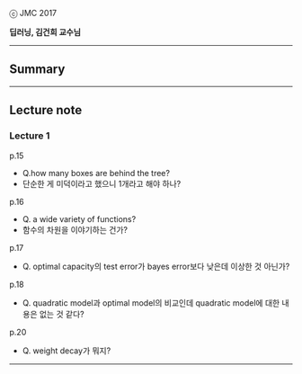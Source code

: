 
ⓒ JMC 2017

**딥러닝, 김건희 교수님**  

---

## Summary


---

## Lecture note

### Lecture 1

p.15

+ Q.how many boxes are behind the tree?
+ 단순한 게 미덕이라고 했으니 1개라고 해야 하나?

p.16

+ Q. a wide variety of functions?
+ 함수의 차원을 이야기하는 건가?

p.17

+ Q. optimal capacity의 test error가 bayes error보다 낮은데 이상한 것 아닌가?

p.18

+ Q. quadratic model과 optimal model의 비교인데 quadratic model에 대한 내용은 없는 것 같다?

p.20

+ Q. weight decay가 뭐지?



---
